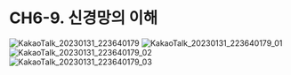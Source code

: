 CH6-9. 신경망의 이해
===
![KakaoTalk_20230131_223640179](https://user-images.githubusercontent.com/101803521/215776006-01a0bf87-a4a9-4c28-9e6e-efd70fa380b5.jpg)
![KakaoTalk_20230131_223640179_01](https://user-images.githubusercontent.com/101803521/215776025-f9986abd-b614-4caf-87c1-f6f007c11c41.jpg)
![KakaoTalk_20230131_223640179_02](https://user-images.githubusercontent.com/101803521/215776038-6ca37ff3-4c12-45d4-af2b-9f7e30014315.jpg)
![KakaoTalk_20230131_223640179_03](https://user-images.githubusercontent.com/101803521/215776053-ebe4877f-0950-493b-b90c-f2e96f1bc978.jpg)
